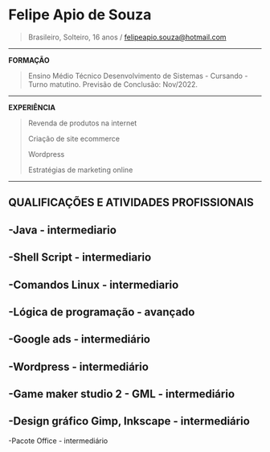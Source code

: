 # Felipe Apio de Souza                                                                                                                                                                                    
>Brasileiro, Solteiro, 16 anos / felipeapio.souza@hotmail.com
----------------------------------------
**FORMAÇÃO**

>Ensino Médio Técnico Desenvolvimento de Sistemas - Cursando - Turno matutino.
>Previsão de Conclusão: Nov/2022.
----------------------------------------
**EXPERIÊNCIA** 

>Revenda de produtos  na internet
>
>Criação de site ecommerce 
>
>Wordpress
>
>Estratégias de marketing online
----------------------------------------
**QUALIFICAÇÕES E ATIVIDADES PROFISSIONAIS**
-
-Java - intermediario
-
-Shell Script - intermediario
-
-Comandos Linux - intermediario
-
-Lógica de programação - avançado
-
-Google ads - intermediário
-
-Wordpress - intermediário
-
-Game maker studio 2 - GML - intermediário
-
-Design gráfico Gimp, Inkscape - intermediário
-
-Pacote Office - intermediário
